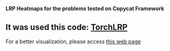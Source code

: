 #### LRP Heatmaps for the problems tested on Copycat Framework
## It was used this code: [TorchLRP](https://github.com/fhvilshoj/TorchLRP/)

For a better visualization, please access [this web page](https://www.jeiks.net/Stealing_DL_Models/framework-heatmaps)
